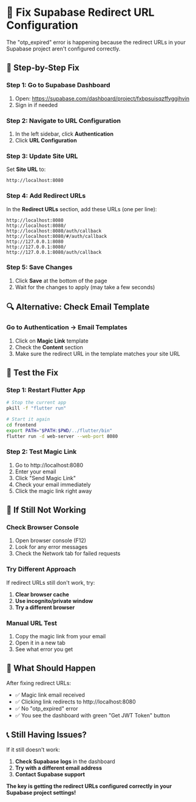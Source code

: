 # 🔧 Fix Supabase Redirect URL Configuration

The "otp_expired" error is happening because the redirect URLs in your Supabase project aren't configured correctly.

## 🎯 Step-by-Step Fix

### Step 1: Go to Supabase Dashboard
1. Open: https://supabase.com/dashboard/project/fxbpsuisqzffyggihvin
2. Sign in if needed

### Step 2: Navigate to URL Configuration
1. In the left sidebar, click **Authentication**
2. Click **URL Configuration**

### Step 3: Update Site URL
Set **Site URL** to:
```
http://localhost:8080
```

### Step 4: Add Redirect URLs
In the **Redirect URLs** section, add these URLs (one per line):
```
http://localhost:8080
http://localhost:8080/
http://localhost:8080/auth/callback
http://localhost:8080/#/auth/callback
http://127.0.0.1:8080
http://127.0.0.1:8080/
http://127.0.0.1:8080/auth/callback
```

### Step 5: Save Changes
1. Click **Save** at the bottom of the page
2. Wait for the changes to apply (may take a few seconds)

## 🔍 Alternative: Check Email Template

### Go to Authentication → Email Templates
1. Click on **Magic Link** template
2. Check the **Content** section
3. Make sure the redirect URL in the template matches your site URL

## 🧪 Test the Fix

### Step 1: Restart Flutter App
```bash
# Stop the current app
pkill -f "flutter run"

# Start it again
cd frontend
export PATH="$PATH:$PWD/../flutter/bin"
flutter run -d web-server --web-port 8080
```

### Step 2: Test Magic Link
1. Go to http://localhost:8080
2. Enter your email
3. Click "Send Magic Link"
4. Check your email immediately
5. Click the magic link right away

## 🚨 If Still Not Working

### Check Browser Console
1. Open browser console (F12)
2. Look for any error messages
3. Check the Network tab for failed requests

### Try Different Approach
If redirect URLs still don't work, try:
1. **Clear browser cache**
2. **Use incognito/private window**
3. **Try a different browser**

### Manual URL Test
1. Copy the magic link from your email
2. Open it in a new tab
3. See what error you get

## 🎯 What Should Happen

After fixing redirect URLs:
- ✅ Magic link email received
- ✅ Clicking link redirects to http://localhost:8080
- ✅ No "otp_expired" error
- ✅ You see the dashboard with green "Get JWT Token" button

## 📞 Still Having Issues?

If it still doesn't work:
1. **Check Supabase logs** in the dashboard
2. **Try with a different email address**
3. **Contact Supabase support**

**The key is getting the redirect URLs configured correctly in your Supabase project settings!** 